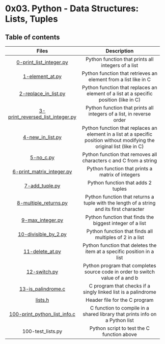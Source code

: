 # 0x03. Python - Data Structures: Lists, Tuples
## Table of contents

| Files | Description |
| :---: | :---: |
| [0-print_list_integer.py](https://github.com/Bryanik/alx-higher_level_programming/blob/main/0x03-python-data_structures/0-print_list_integer.py) | Python function that prints all integers of a list |
| [1-element_at.py](https://github.com/Bryanik/alx-higher_level_programming/blob/main/0x03-python-data_structures/1-element_at.py) | Python function that retrieves an element from a list like in C |
| [2-replace_in_list.py](https://github.com/Bryanik/alx-higher_level_programming/blob/main/0x03-python-data_structures/2-replace_in_list.py) | Python function that replaces an element of a list at a specific position (like in C) |
| [3-print_reversed_list_integer.py](https://github.com/Bryanik/alx-higher_level_programming/blob/main/0x03-python-data_structures/3-print_reversed_list_integer.py) | Python function that prints all integers of a list, in reverse order |
| [4-new_in_list.py](https://github.com/Bryanik/alx-higher_level_programming/blob/main/0x03-python-data_structures/4-new_in_list.py) | Python function that replaces an element in a list at a specific position without modifying the original list (like in C) |
| [5-no_c.py](https://github.com/Bryanik/alx-higher_level_programming/blob/main/0x03-python-data_structures/5-no_c.py) | Python function that removes all characters c and C from a string |
| [6-print_matrix_integer.py](https://github.com/Bryanik/alx-higher_level_programming/blob/main/0x03-python-data_structures/6-print_matrix_integer.py) | Python function that prints a matrix of integers |
| [7-add_tuple.py](https://github.com/Bryanik/alx-higher_level_programming/blob/main/0x03-python-data_structures/7-add_tuple.py) | Python function that adds 2 tuples |
| [8-multiple_returns.py](https://github.com/Bryanik/alx-higher_level_programming/blob/main/0x03-python-data_structures/8-multiple_returns.py) | Python function that returns a tuple with the length of a string and its first character |
| [9-max_integer.py](https://github.com/Bryanik/alx-higher_level_programming/blob/main/0x03-python-data_structures/9-max_integer.py) | Python function that finds the biggest integer of a list |
| [10-divisible_by_2.py](https://github.com/Bryanik/alx-higher_level_programming/blob/main/0x03-python-data_structures/10-divisible_by_2.py) | Python function that finds all multiples of 2 in a list |
| [11-delete_at.py](https://github.com/Bryanik/alx-higher_level_programming/blob/main/0x03-python-data_structures/11-delete_at.py) | Python function that deletes the item at a specific position in a list |
| [12-switch.py](https://github.com/Bryanik/alx-higher_level_programming/blob/main/0x03-python-data_structures/12-switch.py) | Python program that completes source code in order to switch value of a and b |
| [13-is_palindrome.c](https://github.com/Bryanik/alx-higher_level_programming/blob/main/0x03-python-data_structures/13-is_palindrome.c) | C program that checks if a singly linked list is a palindrome |
| [lists.h](https://github.com/Bryanik/alx-higher_level_programming/blob/main/0x03-python-data_structures/lists.h) | Header file for the C program |
| [100-print_python_list_info.c](https://github.com/Bryanik/alx-higher_level_programming/blob/main/0x03-python-data_structures/100-print_python_list_info.c) | C function to compile in a shared library that prints info on a Python list |
| 100-test_lists.py | Python script to test the C function above |
